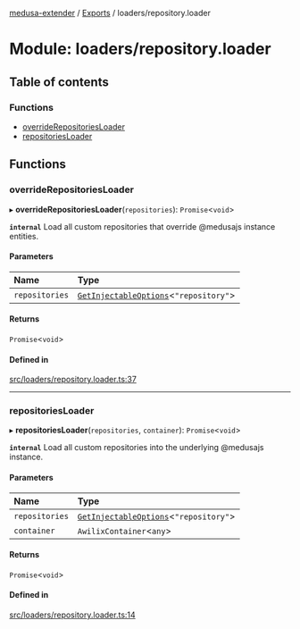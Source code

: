 [medusa-extender](../README.md) / [Exports](../modules.md) / loaders/repository.loader

# Module: loaders/repository.loader

## Table of contents

### Functions

- [overrideRepositoriesLoader](loaders_repository_loader.md#overriderepositoriesloader)
- [repositoriesLoader](loaders_repository_loader.md#repositoriesloader)

## Functions

### overrideRepositoriesLoader

▸ **overrideRepositoriesLoader**(`repositories`): `Promise`<`void`\>

**`internal`**
Load all custom repositories that override @medusajs instance entities.

#### Parameters

| Name | Type |
| :------ | :------ |
| `repositories` | [`GetInjectableOptions`](core_types.md#getinjectableoptions)<``"repository"``\> |

#### Returns

`Promise`<`void`\>

#### Defined in

[src/loaders/repository.loader.ts:37](https://github.com/octalpixel/medusa-extender/blob/a877266/src/loaders/repository.loader.ts#L37)

___

### repositoriesLoader

▸ **repositoriesLoader**(`repositories`, `container`): `Promise`<`void`\>

**`internal`**
Load all custom repositories into the underlying @medusajs instance.

#### Parameters

| Name | Type |
| :------ | :------ |
| `repositories` | [`GetInjectableOptions`](core_types.md#getinjectableoptions)<``"repository"``\> |
| `container` | `AwilixContainer`<`any`\> |

#### Returns

`Promise`<`void`\>

#### Defined in

[src/loaders/repository.loader.ts:14](https://github.com/octalpixel/medusa-extender/blob/a877266/src/loaders/repository.loader.ts#L14)
